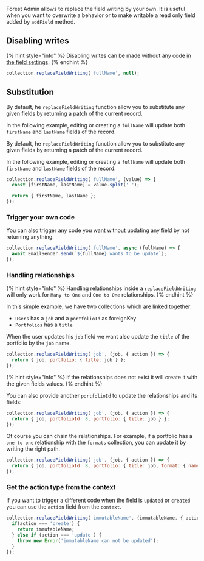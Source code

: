 Forest Admin allows to replace the field writing by your own.
It is useful when you want to overwrite a behavior or to make writable a read only field added by `addField` method.

## Disabling writes

{% hint style="info" %}
Disabling writes can be made without any code [in the field settings](https://docs.forestadmin.com/user-guide/collections/customize-your-fields#basic-settings).
{% endhint %}

```javascript
collection.replaceFieldWriting('fullName', null);
```

## Substitution

By default, he `replaceFieldWriting` function allow you to substitute any given fields by returning a patch of the current record.

In the following example, editing or creating a `fullName` will update both `firstName` and `lastName` fields of the record.


By default, he `replaceFieldWriting` function allow you to substitute any given fields by returning a patch of the current record.

In the following example, editing or creating a `fullName` will update both `firstName` and `lastName` fields of the record.


```javascript
collection.replaceFieldWriting('fullName', (value) => {
  const [firstName, lastName] = value.split(' ');

  return { firstName, lastName };
});
```

### Trigger your own code

You can also trigger any code you want without updating any field by not returning anything.

```javascript
collection.replaceFieldWriting('fullName', async (fullName) => {
  await EmailSender.send(`${fullName} wants to be update`);
});
```

### Handling relationships

{% hint style="info" %}
Handling relationships inside a `replaceFieldWriting` will only work for `Many to One` and `One to One` relationships.
{% endhint %}

In this simple example, we have two collections which are linked together:

- `Users` has a `job` and a `portfolioId` as foreignKey 
- `Portfolios` has a `title`

When the user updates his `job` field we want also update the `title` of the portfolio by the `job` name.

```javascript
collection.replaceFieldWriting('job', (job, { action }) => {
  return { job, portfolio: { title: job } };
});
```

{% hint style="info" %}
If the relationships does not exist it will create it with the given fields values.
{% endhint %}

You can also provide another `portfolioId` to update the relationships and its fields:

```javascript
collection.replaceFieldWriting('job', (job, { action }) => {
  return { job, portfolioId: 8, portfolio: { title: job } };
});
```

Of course you can chain the relationships. For example, if a portfolio has a `one to one` relationship
with the `formats` collection, you can update it by writing the right path.

```javascript
collection.replaceFieldWriting('job', (job, { action }) => {
  return { job, portfolioId: 8, portfolio: { title: job, format: { name: 'pdf' } } };
});
```

### Get the action type from the context

If you want to trigger a different code when the field is `updated` or `created`
you can use the `action` field from the `context`.

```javascript
collection.replaceFieldWriting('immutableName', (immutableName, { action }) => {
  if(action === 'create') {
    return immutableName;
  } else if (action === 'update') {
    throw new Error('immutableName can not be updated');
  }
});
```
